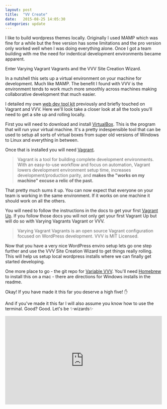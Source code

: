 ```yaml
---
layout: post
title:  "VV Create"
date:   2015-08-25 14:05:30
categories: update
---
```


I like to build wordpress themes locally. Originally I used MAMP which was fine for a while but the free version has some limitations and the pro version only worked well when I was doing everything alone. Once I got a team building with me the need for indentical development environments became apparent.

Enter Varying Vagrant Vagrants and the VVV Site Creation Wizard.

In a nutshell this sets up a virtual environment on your machine for development. Much like MAMP. The benefit I found with VVV is the environment tends to work much more smoothly across machines making collaborative development that much easier.

I detailed my own [web dev tool kit](http://luetkemj.github.io/150605/my-web-dev-setup/) previously and briefly touched on Vagrant and VVV. Here we'll look take a closer look at all the tools you'll need to get a site up and rolling locally.

First you will need to download and install [VirtualBox](https://www.virtualbox.org/wiki/Downloads). This is the program that will run your virtual machine. It's a pretty indespensible tool that can be used to setup all sorts of virtual boxes from super old versions of Windows to Linux and everything in between. 

Once that is installed you will need [Vagrant](https://www.vagrantup.com/). 

> Vagrant is a tool for building complete development environments. With an easy-to-use workflow and focus on automation, Vagrant lowers development environment setup time, increases development/production parity, and **makes the "works on my machine" excuse a relic of the past.**

That pretty much sums it up. You can now expect that everyone on your team is working in the same environment. If it works on one machine it should work on all the others.

You will need to follow the instructions in the docs to get your first [Vagrant Up](https://github.com/Varying-Vagrant-Vagrants/VVV#the-first-vagrant-up). If you follow those docs you will not only get your first Vagrant Up but will do so with Varying Vagrants Vagrant or VVV.

> Varying Vagrant Vagrants is an open source Vagrant configuration focused on WordPress development. VVV is MIT Licensed.

Now that you have a very nice WordPress enviro setup lets go one step further and use the VVV Site Creation Wizard to get things really rolling. This will help us setup local wordpress installs where we can finally get started developing.

One more place to go - the git repo for [Variable VVV](https://github.com/bradp/vv). You'll need [Homebrew](http://brew.sh/) to install this on a mac - there are directions for Windows installs in the readme. 

Okay! If you have made it this far you deserve a high five! ✋

And if you've made it this far I will also assume you know how to use the terminal. Good? Good. Let's be ✨wizards✨

<style>.embed-container { position: relative; padding-bottom: 56.25%; height: 0; overflow: hidden; max-width: 100%; } .embed-container iframe, .embed-container object, .embed-container embed { position: absolute; top: 0; left: 0; width: 100%; height: 100%; }</style><div class='embed-container'><iframe src='https://www.youtube.com/embed/g0MdS1VLvHI' frameborder='0' allowfullscreen></iframe></div>



